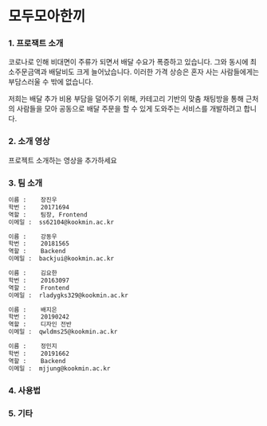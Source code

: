 # 모두모아한끼

### 1. 프로잭트 소개
코로나로 인해 비대면이 주류가 되면서 배달 수요가 폭증하고 있습니다. 그와 동시에 최소주문금액과 배달비도 크게 늘어났습니다. 이러한 가격 상승은 혼자 사는 사람들에게는 부담스러울 수 밖에 없습니다.  

저희는 배달 추가 비용 부담을 덜어주기 위해, 카테고리 기반의 맞춤 채팅방을 통해 근처의 사람들을 모아 공동으로 배달 주문을 할 수 있게 도와주는 서비스를 개발하려고 합니다. 

### 2. 소개 영상

프로젝트 소개하는 영상을 추가하세요

### 3. 팀 소개
```markdown
이름 :    장진우
학번 :    20171694
역할 :    팀장, Frontend
이메일 :  ss62104@kookmin.ac.kr
```
```markdown
이름 :    강동우
학번 :    20181565
역할 :    Backend
이메일 :  backjui@kookmin.ac.kr
```
```markdown
이름 :    김요한
학번 :    20163097
역할 :    Frontend
이메일 :  rladygks329@kookmin.ac.kr
```
```markdown
이름 :    배지은
학번 :    20190242
역할 :    디자인 전반
이메일 :  qwldms25@kookmin.ac.kr
```
```markdown
이름 :    정민지
학번 :    20191662
역할 :    Backend
이메일 :  mjjung@kookmin.ac.kr
```

### 4. 사용법


### 5. 기타
